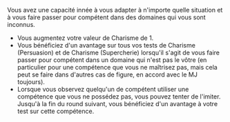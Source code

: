 ﻿---
id: general_feats_fr.md#caméléon
name: Caméléon
---
Vous avez une capacité innée à vous adapter à n'importe quelle situation et à vous faire passer pour compétent dans des domaines qui vous sont inconnus.

* Vous augmentez votre valeur de Charisme de 1.
* Vous bénéficiez d'un avantage sur tous vos tests de Charisme (Persuasion) et de Charisme (Supercherie) lorsqu'il s'agit de vous faire passer pour compétent dans un domaine qui n'est pas le vôtre (en particulier pour une compétence que vous ne maîtrisez pas, mais cela peut se faire dans d'autres cas de figure, en accord avec le MJ toujours).
* Lorsque vous observez quelqu'un de compétent utiliser une compétence que vous ne possédez pas, vous pouvez tenter de l'imiter. Jusqu'à la fin du round suivant, vous bénéficiez d'un avantage à votre test sur cette compétence.

